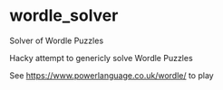 # wordle_solver
Solver of Wordle Puzzles

Hacky attempt to genericly solve Wordle Puzzles

See https://www.powerlanguage.co.uk/wordle/ to play
